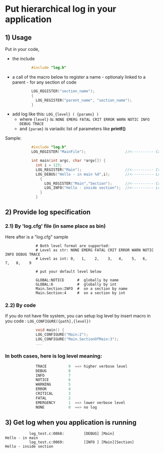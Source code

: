 # Put hierarchical log in your application

## 1) Usage
Put in your code,
  * the include
  
```C
            #include "log.h"
```
             
  * a call of the macro below to register a name - optionaly linked to a parent - for any section of code  
```C  
            LOG_REGISTER("section_name");
            {
              LOG_REGISTER("parent_name", "section_name");
            }
```

  * add log like this: `LOG_{level} ( {params} )`   
    * where `{level}` is: `NONE EMERG FATAL CRIT ERROR WARN NOTIC INFO DEBUG TRACE`
    * and `{param}` is variadic list of parameters like **printf()**
  
Sample:

```C  
            #include "log.h"
            LOG_REGISTER("MainFile");                  //<---------- Create a category for the entire file

            int main(int argc, char *argv[]) {
              int i = 123;
              LOG_REGISTER("Main");                    //<---------- Create a sub category 'Main'
              LOG_DEBUG("Hello - in main %d",i);       //<---------- Log as DEBUG level
                {
                  LOG_REGISTER("Main","Section");      //<---------- Create a sub sub category 'SectionOfMain'
                  LOG_INFO("Hello - inside section");  //<---------- Log as INFO level
                }
              }
```       

##  2) Provide log specification    
###   2.1) By 'log.cfg' file (in same place as bin)
Here after is a "log.cfg" sample

```shell  
              # Both level format are supported:
              # Level as str: NONE EMERG FATAL CRIT ERROR WARN NOTIC INFO DEBUG TRACE
              # Level as int: 0,   1,    2,    3,   4,    5,   6,    7,   8,    9

              # put your default level below

              GLOBAL:NOTICE      #  globally by name
              GLOBAL:6           #  globally by int
              Main.Section:INFO  #  on a section by name
              Main.Section:4     #  on a section by int
```

###   2.2) By code 
If you do not have file system, you can setup log level by insert macro in you code : `LOG_CONFIGURE({path},{level})` 
```C              
              void main() {
              LOG_CONFIGURE("Main:2");
              LOG_CONFIGURE("Main.SectionOfMain:3");
              ...
```

###   In both cases, here is log level meaning:
```C
              TRACE          9  ==> higher verbose level
              DEBUG          8
              INFO           7
              NOTICE         6
              WARNING        5
              ERROR          4
              CRITICAL       3
              FATAL          2
              EMERGENCY      1  ==> lower verbose level
              NONE           0  ==> no log
```

##  3) Get log when you application is running
```
           log_test.c:0068:         [DEBUG] [Main]                Hello - in main
           log_test.c:0069:         [INFO ] [Main][Section]       Hello - inside section
```

